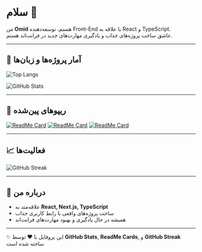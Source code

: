 # سلام 👋
من **Omid** هستم، توسعه‌دهنده Front-End با علاقه به React و TypeScript.  
عاشق ساخت پروژه‌های جذاب و یادگیری مهارت‌های جدید در فرانت‌اند هستم.

---

## 🔧 آمار پروژه‌ها و زبان‌ها

<!-- کارت زبان‌ها -->
![Top Langs](https://github-readme-stats.vercel.app/api/top-langs/?username=omidsdgi&layout=compact&theme=radical)

<!-- کارت GitHub Stats -->
![GitHub Stats](https://github-readme-stats.vercel.app/api?username=omidsdgi&show_icons=true&count_private=true&theme=radical)

---

## 📌 ریپوهای پین‌شده

[![ReadMe Card](https://github-readme-stats.vercel.app/api/pin/?username=omidsdgi&repo=fast-react-pizza&theme=radical)](https://github.com/omidsdgi/fast-react-pizza)
[![ReadMe Card](https://github-readme-stats.vercel.app/api/pin/?username=omidsdgi&repo=my-portfolio&theme=radical)](https://github.com/omidsdgi/my-portfolio)
[![ReadMe Card](https://github-readme-stats.vercel.app/api/pin/?username=omidsdgi&repo=react-render-props-final&theme=radical)](https://github.com/omidsdgi/react-render-props-final)

---

## 📈 فعالیت‌ها

<!-- GitHub Streak -->
![GitHub Streak](https://github-readme-streak-stats.herokuapp.com/?user=omidsdgi&theme=radical)

---

## 💬 درباره من
- علاقه‌مند به **React, Next.js, TypeScript**
- ساخت پروژه‌های واقعی با رابط کاربری جذاب
- همیشه در حال یادگیری و بهبود مهارت‌های فرانت‌اند

---

✨ این پروفایل با ❤️ توسط **GitHub Stats**, **ReadMe Cards**, و **GitHub Streak** ساخته شده است
